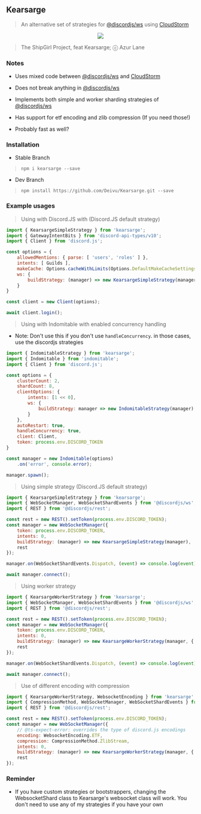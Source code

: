 ## Kearsarge

> An alternative set of strategies for [@discordjs/ws](https://github.com/discordjs/discord.js/tree/main/packages/ws) using [CloudStorm](https://github.com/DasWolke/CloudStorm/tree/master)
<p align="center">
    <img src="https://safe.kashima.moe/315ktpr2490f.png"> 
</p>

> The ShipGirl Project, feat Kearsarge; ⓒ Azur Lane

### Notes

* Uses mixed code between [@discordjs/ws](https://github.com/discordjs/discord.js/tree/main/packages/ws) and [CloudStorm](https://github.com/DasWolke/CloudStorm/tree/master)

* Does not break anything in [@discordjs/ws](https://github.com/discordjs/discord.js/tree/main/packages/ws)

* Implements both simple and worker sharding strategies of [@discordjs/ws](https://github.com/discordjs/discord.js/tree/main/packages/ws)

* Has support for etf encoding and zlib compression (If you need those!)

* Probably fast as well?

### Installation

* Stable Branch
> `npm i kearsarge --save`

* Dev Branch
> `npm install https://github.com/Deivu/Kearsarge.git --save`

### Example usages

> Using with Discord.JS with (Discord.JS default strategy)
```js 
import { KearsargeSimpleStrategy } from 'kearsarge';
import { GatewayIntentBits } from 'discord-api-types/v10';
import { Client } from 'discord.js';

const options = {
    allowedMentions: { parse: [ 'users', 'roles' ] },
    intents: [ Guilds ],
    makeCache: Options.cacheWithLimits(Options.DefaultMakeCacheSettings),
    ws: {
        buildStrategy: (manager) => new KearsargeSimpleStrategy(manager)
    }
}

const client = new Client(options);

await client.login();
```

> Using with Indomitable with enabled concurrency handling

* Note: Don't use this if you don't use `handleConcurrency`. in those cases, use the discordjs strategies

```js
import { IndomitableStrategy } from 'kearsarge';
import { Indomitable } from 'indomitable';
import { Client } from 'discord.js';

const options = {
    clusterCount: 2,
    shardCount: 8,
    clientOptions: {
        intents: [1 << 0],
        ws: {
            buildStrategy: manager => new IndomitableStrategy(manager)
        }
    },
    autoRestart: true,
    handleConcurrency: true,
    client: Client,
    token: process.env.DISCORD_TOKEN
}

const manager = new Indomitable(options)
    .on('error', console.error);

manager.spawn();
```

> Using simple strategy (Discord.JS default strategy)
```js
import { KearsargeSimpleStrategy } from 'kearsarge';
import { WebSocketManager, WebSocketShardEvents } from '@discordjs/ws';
import { REST } from '@discordjs/rest';

const rest = new REST().setToken(process.env.DISCORD_TOKEN);
const manager = new WebSocketManager({
    token: process.env.DISCORD_TOKEN,
    intents: 0,
    buildStrategy: (manager) => new KearsargeSimpleStrategy(manager),
    rest
});

manager.on(WebSocketShardEvents.Dispatch, (event) => console.log(event));

await manager.connect();
```

> Using worker strategy
```js
import { KearsargeWorkerStrategy } from 'kearsarge';
import { WebSocketManager, WebSocketShardEvents } from '@discordjs/ws';
import { REST } from '@discordjs/rest';

const rest = new REST().setToken(process.env.DISCORD_TOKEN);
const manager = new WebSocketManager({
    token: process.env.DISCORD_TOKEN,
    intents: 0,
    buildStrategy: (manager) => new KearsargeWorkerStrategy(manager, { shardsPerWorker: 2 }),
    rest
});

manager.on(WebSocketShardEvents.Dispatch, (event) => console.log(event));

await manager.connect();
```

> Use of different encoding with compression
```js
import { KearsargeWorkerStrategy, WebsocketEncoding } from 'kearsarge';
import { CompressionMethod, WebSocketManager, WebSocketShardEvents } from '@discordjs/ws';
import { REST } from '@discordjs/rest';

const rest = new REST().setToken(process.env.DISCORD_TOKEN);
const manager = new WebSocketManager({
    // @ts-expect-error: overrides the type of discord.js encodings
    encoding: WebsocketEncoding.ETF,
    compression: CompressionMethod.ZlibStream,
    intents: 0,
    buildStrategy: (manager) => new KearsargeWorkerStrategy(manager, { shardsPerWorker: 2 }),
    rest
});
```

### Reminder

* If you have custom strategies or bootstrappers, changing the WebsocketShard class to Kearsarge's websocket class will work. You don\'t need to use any of my strategies if you have your own
